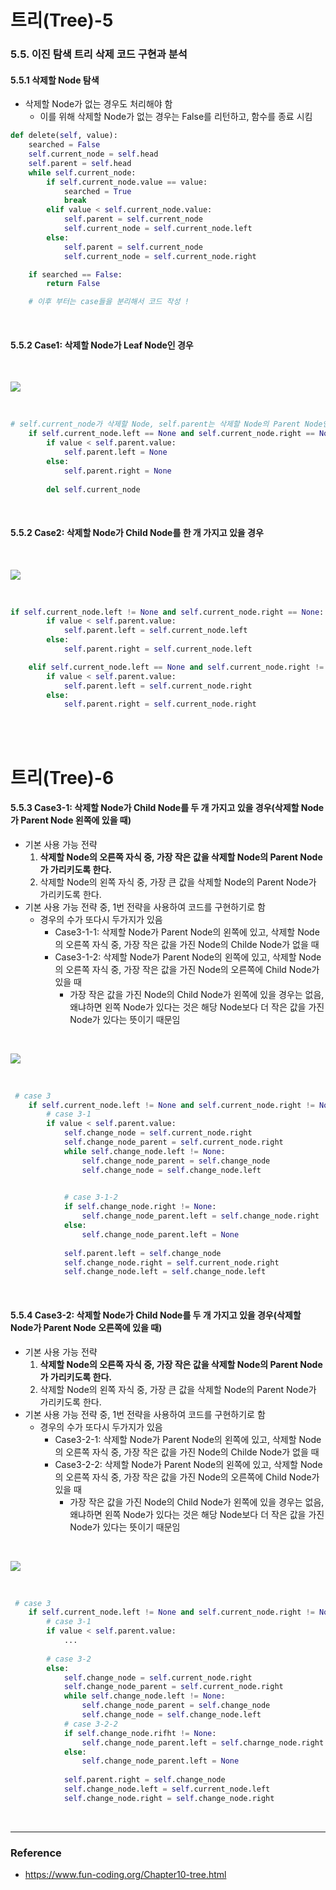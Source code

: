 # 트리(Tree)-5

### 5.5. 이진 탐색 트리 삭제 코드 구현과 분석

#### 5.5.1 삭제할 Node 탐색

- 삭제할 Node가 없는 경우도 처리해야 함
  - 이를 위해 삭제할 Node가 없는 경우는 False를 리턴하고, 함수를 종료 시킴

```python
def delete(self, value):
    searched = False
    self.current_node = self.head
    self.parent = self.head
    while self.current_node:
        if self.current_node.value == value:
            searched = True
            break
        elif value < self.current_node.value:
            self.parent = self.current_node
            self.current_node = self.current_node.left
        else:
            self.parent = self.current_node
            self.current_node = self.current_node.right

    if searched == False:
        return False

    # 이후 부터는 case들을 분리해서 코드 작성 !
```





<br/>

#### 5.5.2 Case1: 삭제할 Node가 Leaf Node인 경우

<br/>

![](./img/tree_remove_leaf_code.png)

<br/>

```python
# self.current_node가 삭제할 Node, self.parent는 삭제할 Node의 Parent Node인 상태
    if self.current_node.left == None and self.current_node.right == None:
        if value < self.parent.value:
            self.parent.left = None
        else:
            self.parent.right = None
        
        del self.current_node
```



<br/>

#### 5.5.2 Case2: 삭제할 Node가 Child Node를 한 개 가지고 있을 경우

<br/>

![](./img/tree_remove_1child_code.png)

<br/>

```python
if self.current_node.left != None and self.current_node.right == None:
        if value < self.parent.value:
            self.parent.left = self.current_node.left
        else:
            self.parent.right = self.current_node.left

    elif self.current_node.left == None and self.current_node.right != None:
        if value < self.parent.value:
            self.parent.left = self.current_node.right
        else:
            self.parent.right = self.current_node.right
```



<br/>

<br/>

# 트리(Tree)-6

#### 5.5.3 Case3-1: 삭제할 Node가 Child Node를 두 개 가지고 있을 경우(삭제할 Node가 Parent Node 왼쪽에 있을 때)

- 기본 사용 가능 전략
  1. **삭제할 Node의 오른쪽 자식 중, 가장 작은 값을 삭제할 Node의 Parent Node가 가리키도록 한다.**
  2. 삭제할 Node의 왼쪽 자식 중, 가장 큰 값을 삭제할 Node의 Parent Node가 가리키도록 한다.
- 기본 사용 가능 전략 중, 1번 전략을 사용하여 코드를 구현하기로 함
  - 경우의 수가 또다시 두가지가 있음
    - Case3-1-1: 삭제할 Node가 Parent Node의 왼쪽에 있고, 삭제할 Node의 오른쪽 자식 중, 가장 작은 값을 가진 Node의 Childe Node가 없을 때
    - Case3-1-2: 삭제할 Node가 Parent Node의 왼쪽에 있고, 삭제할 Node의 오른쪽 자식 중, 가장 작은 값을 가진 Node의 오른쪽에 Child Node가 있을 때
      - 가장 작은 값을 가진 Node의 Child Node가 왼쪽에 있을 경우는 없음, 왜냐하면 왼쪽 Node가 있다는 것은 해당 Node보다 더 작은 값을 가진 Node가 있다는 뜻이기 때문임

<br/>

![](./img/tree_remove_2child_code_left.png)

<br/>

```python
 # case 3
    if self.current_node.left != None and self.current_node.right != None:
        # case 3-1
        if value < self.parent.value:
            self.change_node = self.current_node.right
            self.change_node_parent = self.current_node.right
            while self.change_node.left != None:
                self.change_node_parent = self.change_node
                self.change_node = self.change_node.left
            

            # case 3-1-2
            if self.change_node.right != None:
                self.change_node_parent.left = self.change_node.right
            else:
                self.change_node_parent.left = None
            
            self.parent.left = self.change_node
            self.change_node.right = self.current_node.right
            self.change_node.left = self.change_node.left
```



<br/>

#### 5.5.4 Case3-2: 삭제할 Node가 Child Node를 두 개 가지고 있을 경우(삭제할 Node가 Parent Node 오른쪽에 있을 때)

- 기본 사용 가능 전략
  1. **삭제할 Node의 오른쪽 자식 중, 가장 작은 값을 삭제할 Node의 Parent Node가 가리키도록 한다.**
  2. 삭제할 Node의 왼쪽 자식 중, 가장 큰 값을 삭제할 Node의 Parent Node가 가리키도록 한다.
- 기본 사용 가능 전략 중, 1번 전략을 사용하여 코드를 구현하기로 함
  - 경우의 수가 또다시 두가지가 있음
    - Case3-2-1: 삭제할 Node가 Parent Node의 왼쪽에 있고, 삭제할 Node의 오른쪽 자식 중, 가장 작은 값을 가진 Node의 Childe Node가 없을 때
    - Case3-2-2: 삭제할 Node가 Parent Node의 왼쪽에 있고, 삭제할 Node의 오른쪽 자식 중, 가장 작은 값을 가진 Node의 오른쪽에 Child Node가 있을 때
      - 가장 작은 값을 가진 Node의 Child Node가 왼쪽에 있을 경우는 없음, 왜냐하면 왼쪽 Node가 있다는 것은 해당 Node보다 더 작은 값을 가진 Node가 있다는 뜻이기 때문임

<br/>

![](./img/tree_remove_2child_code_right.png)

<br/>

````python
 # case 3
    if self.current_node.left != None and self.current_node.right != None:
        # case 3-1
        if value < self.parent.value:
        	...
        
        # case 3-2
        else:
            self.change_node = self.current_node.right
            self.change_node_parent = self.current_node.right
            while self.change_node.left != None:
                self.change_node_parent = self.change_node
                self.change_node = self.change_node.left
            # case 3-2-2
            if self.change_node.rifht != None:
                self.change_node_parent.left = self.charnge_node.right
            else:
                self.change_node_parent.left = None
                
            self.parent.right = self.change_node
            self.change_node.left = self.current_node.left
            self.change_node.right = self.change_node.right 
````











<br/>

-----

### Reference

-  https://www.fun-coding.org/Chapter10-tree.html 

<br/>

<br/>

